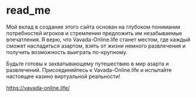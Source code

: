 # read_me
Мой вклад в создание этого сайта основан на глубоком понимании потребностей игроков и стремлении предложить им незабываемые впечатления. Я верю, что Vavada-Online.life станет местом, где каждый сможет насладиться азартом, взять от жизни немного развлечения и получить возможность выиграть по-крупному.

Будьте готовы к захватывающему путешествию в мир азарта и развлечений. Присоединяйтесь к Vavada-Online.life и испытайте настоящее казино виртуальной реальности!

https://vavada-online.life/
